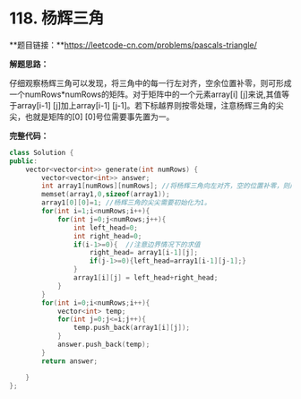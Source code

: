 # 118. 杨辉三角

**题目链接：**https://leetcode-cn.com/problems/pascals-triangle/

**解题思路：**

​       仔细观察杨辉三角可以发现，将三角中的每一行左对齐，空余位置补零，则可形成一个numRows*numRows的矩阵。对于矩阵中的一个元素array[i] [j]来说,其值等于array[i-1] [j]加上array[i-1] [j-1]。若下标越界则按零处理，注意杨辉三角的尖尖，也就是矩阵的[0] [0]号位需要事先置为一。

**完整代码：**

```c++
class Solution {
public:
    vector<vector<int>> generate(int numRows) {
        vector<vector<int>> answer;
        int array1[numRows][numRows]; //将杨辉三角向左对齐，空的位置补零，则成为一个矩阵，每个元素等于array1[i-1][j-1]+array1[i-1][j];
        memset(array1,0,sizeof(array1));
        array1[0][0]=1; //杨辉三角的尖尖需要初始化为1。
        for(int i=1;i<numRows;i++){
            for(int j=0;j<numRows;j++){
                int left_head=0;
                int right_head=0;
                if(i-1>=0){  //注意边界情况下的求值
                    right_head= array1[i-1][j];
                    if(j-1>=0){left_head=array1[i-1][j-1];}
                }
                array1[i][j] = left_head+right_head;
            }
        }
        for(int i=0;i<numRows;i++){
            vector<int> temp;
            for(int j=0;j<=i;j++){
                temp.push_back(array1[i][j]);
            }
            answer.push_back(temp);
        }
        return answer;

    }
};
```

